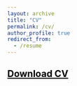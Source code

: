 ```yaml
---
layout: archive
title: "CV"
permalink: /cv/
author_profile: true
redirect_from:
  - /resume
---
```



## <a href = "https://john-weymark.github.io/files/J%20Weymark%20CV%20July%202024.pdf" target = "_blank" style = "color:black; text-decoration:underline"> Download CV </a>




